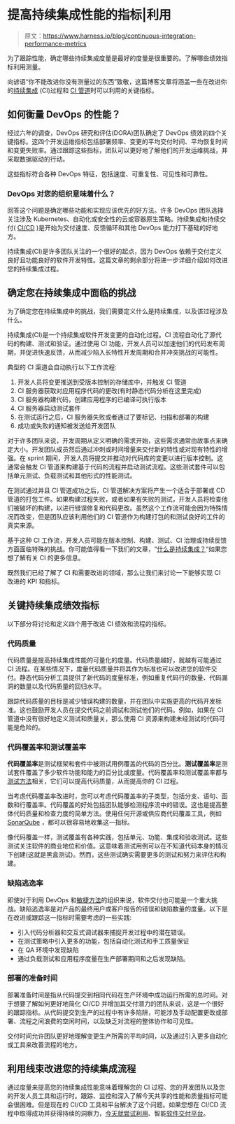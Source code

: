 # 提高持续集成性能的指标|利用

> 原文：<https://www.harness.io/blog/continuous-integration-performance-metrics>

为了跟踪性能，确定哪些持续集成度量是最好的度量是很重要的。了解哪些绩效指标利用测量。

向谚语“你不能改进你没有测量过的东西”致敬，这篇博客文章将涵盖一些在改进你的[持续集成](https://harness.io/blog/what-is-continuous-integration/) (CI)过程和 [CI 管道](https://harness.io/blog/ci-cd-pipeline//)时可以利用的关键指标。

## 如何衡量 DevOps 的性能？

经过六年的调查，DevOps 研究和评估(DORA)团队确定了 DevOps 绩效的四个关键指标。这四个开发运维指标包括部署频率、变更的平均交付时间、平均恢复时间和变更失败率。通过跟踪这些指标，团队可以更好地了解他们的开发运维挑战，并采取数据驱动的行动。

这些指标符合各种 DevOps 特征，包括速度、可重复性、可见性和可靠性。

### DevOps 对您的组织意味着什么？

回答这个问题是确定哪些功能和实现应该优先的好方法。许多 DevOps 团队选择关注涉及 Kubernetes、自动化或安全性的云或容器原生策略。持续集成和持续交付( [CI/CD](https://harness.io/blog/what-is-ci-cd/) )是开始为交付速度、反馈循环和其他 DevOps 能力打下基础的好地方。

持续集成(CI)是许多团队关注的一个很好的起点，因为 DevOps 依赖于交付定义良好且功能良好的软件开发特性。这篇文章的剩余部分将进一步详细介绍如何改进您的持续集成过程。

## 确定您在持续集成中面临的挑战

为了确定您在持续集成中的挑战，我们需要定义什么是持续集成，以及该过程涉及什么。

持续集成(CI)是一个持续集成软件开发变更的自动化过程。CI 流程自动化了源代码的构建、测试和验证。通过使用 CI 功能，开发人员可以加速他们的代码发布周期，并促进快速反馈，从而减少陷入长特性开发周期和合并冲突挑战的可能性。

典型的 CI 渠道会自动执行以下工作流程:

1.  开发人员将变更推送到受版本控制的存储库中，并触发 CI 管道
2.  CI 服务器获取对应用程序代码的更改(有时静态代码分析在这里完成)
3.  CI 服务器构建代码，创建应用程序的已编译可执行版本
4.  CI 服务器启动测试套件
5.  在测试运行之后，CI 服务器失败或者通过了要标记、扫描和部署的构建
6.  成功或失败的通知被发送给开发团队

对于许多团队来说，开发周期从定义明确的需求开始，这些需求通常由故事点来确定大小。开发团队成员然后通过冲刺或时间增量来交付新的特性或对现有特性的增强。在 sprint 期间，开发人员将提交并推动对代码库的变更以进行版本控制。这通常会触发 CI 管道来构建基于代码的流程并启动测试流程。这些测试套件可以包括单元测试、负载测试和其他形式的性能测试。

在测试通过并且 CI 管道成功之后，CI 管道解决方案将产生一个适合于部署或 CD 管道的打包工件。如果构建过程失败，或者如果有失败的测试，开发人员将检查他们被破坏的构建，以进行错误修复和代码更改。虽然这个工作流可能会因为特殊情况而改变，但是团队应该利用他们的 CI 管道作为构建打包的和测试良好的工件的真实来源。

基于这种 CI 工作流，开发人员可能在版本控制、构建、测试、CI 治理或持续反馈方面面临特殊的挑战。你可能值得看一下我们的文章，“[什么是持续集成？](https://harness.io/blog/what-is-continuous-integration/)“如果您想了解有关 CI 的更多信息。

既然我们已经了解了 CI 和需要改进的领域，那么让我们来讨论一下能够实现 CI 改进的 KPI 和指标。

## **关键持续集成绩效指标**

以下部分将讨论和定义四个用于改进 CI 绩效和流程的指标。

### **代码质量**

代码质量是提高持续集成性能的可量化的度量。代码质量越好，就越有可能通过 CI 流程。在某些情况下，度量代码质量并将其作为标准也可以改进您的软件交付。静态代码分析工具提供了新代码的度量标准，例如重复代码行的数量、代码漏洞的数量以及代码质量的回归水平。

跟踪代码质量的目标是减少错误构建的数量，并在团队中实施更高的代码开发标准。这也鼓励开发人员在提交代码之前调试和测试他们的代码。例如，如果在 CI 管道中没有很好地定义测试和质量关，那么使用 CI 资源来构建未经测试的代码可能是危险的。

### **代码覆盖率和测试覆盖率**

**代码覆盖率**是测试框架和套件中被测试用例覆盖的代码的百分比。**测试覆盖率**是测试套件覆盖了多少软件功能和能力的百分比或度量。代码覆盖率和测试覆盖率都与[测试方法](https://harness.io/blog/testing-methodologies-for-cd-pipelines/)相关，它们可以提高代码质量，从而提高你的 CI 过程。

当考虑代码覆盖率改进时，您可以考虑代码覆盖率的子类型，包括分支、语句、函数和行覆盖率。代码覆盖的好处包括团队能够检测程序流中的错误。这也是提高整体代码质量和检查力度的简单方法。使用任何开源或供应商代码覆盖工具，例如 [SonarQube](https://www.sonarqube.org/) ，都可以很容易地收集这一指标。

像代码覆盖一样，测试覆盖有各种实践，包括单元、功能、集成和验收测试。这些测试关注软件的商业地位和价值。这意味着测试用例可以在不知道代码本身的情况下创建(这就是黑盒测试)。然而，这些测试确实需要更多的测试和努力来评估和构建。

### **缺陷逃逸率**

即使对于利用 DevOps 和[敏捷方法](https://harness.io/blog/agile-foundations/)的组织来说，软件交付也可能是一个重大挑战。缺陷逃逸率是对产品的最终用户或客户报告的错误和缺陷数量的度量。以下是在改进或跟踪这一指标时需要考虑的一些实践:

*   引入代码分析器和交互式调试器来捕捉开发过程中的潜在错误。
*   在测试策略中引入更多的功能，包括自动化测试和手工质量保证
*   在 QA 环境中发现缺陷
*   通过负载测试和应用程序度量在生产部署期间和之后发现缺陷。

### **部署的准备时间**

部署准备时间是指从代码提交到相同代码在生产环境中成功运行所需的总时间。对于想要了解如何更好地简化 CI/CD 并增加其交付潜力的团队来说，这是一个很好的跟踪指标。从代码提交到生产的过程中有许多陷阱，可能涉及手动配置更改或部署、流程之间浪费的空闲时间，以及缺乏对流程的整体协作和可见性。

交付时间允许团队更好地理解变更生产所需的平均时间，以及通过引入更多自动化或工具来改善流程的地方。

## **利用线束改进您的持续集成流程**

通过度量来提高您的持续集成性能意味着理解您的 CI 过程、您的开发团队以及您的开发人员工具和运行时。跟踪、监控和深入了解今天共享的性能和质量指标可能会很困难。但是现在的 CI/CD 工具和平台解决了这个问题。如果您想在 CI/CD 流程中取得成功并获得持续的洞察力，[今天就尝试利用](https://harness.io/free-trial/)、智能[软件交付平台](https://harness.io/platform/)。